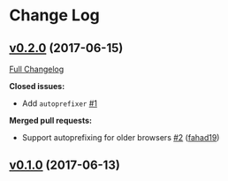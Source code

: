 # Change Log

## [v0.2.0](https://github.com/Travix-International/postcss-travix/tree/v0.2.0) (2017-06-15)
[Full Changelog](https://github.com/Travix-International/postcss-travix/compare/v0.1.0...v0.2.0)

**Closed issues:**

- Add `autoprefixer` [\#1](https://github.com/Travix-International/postcss-travix/issues/1)

**Merged pull requests:**

- Support autoprefixing for older browsers [\#2](https://github.com/Travix-International/postcss-travix/pull/2) ([fahad19](https://github.com/fahad19))

## [v0.1.0](https://github.com/Travix-International/postcss-travix/tree/v0.1.0) (2017-06-13)
